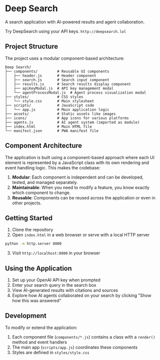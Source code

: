 # Deep Search

A search application with AI-powered results and agent collaboration.

Try DeepSearch using your API keys. `http://deepsearch.lol`

## Project Structure

The project uses a modular component-based architecture:

```
Deep Search/
├── components/         # Reusable UI components
│   ├── header.js       # Header component
│   ├── search.js       # Search input component
│   ├── results.js      # Search results display component
│   ├── apiKeyModal.js  # API key management modal
│   └── agentProcessModal.js  # Agent process visualization modal
├── styles/             # CSS styles
│   └── style.css       # Main stylesheet
├── scripts/            # JavaScript code
│   └── app.js          # Main application logic
├── assets/             # Static assets like images 
├── icons/              # App icons for various platforms
├── agents.js           # AI agent system (imported as module)
├── index.html          # Main HTML file
└── manifest.json       # PWA manifest file
```

## Component Architecture

The application is built using a component-based approach where each UI element is represented by a JavaScript class with its own rendering and event handling logic. This makes the codebase:

1. **Modular**: Each component is independent and can be developed, tested, and managed separately.
2. **Maintainable**: When you need to modify a feature, you know exactly which component to change.
3. **Reusable**: Components can be reused across the application or even in other projects.

## Getting Started

1. Clone the repository
2. Open `index.html` in a web browser or serve with a local HTTP server

```bash
python -m http.server 8000
```

3. Visit `http://localhost:8000` in your browser

## Using the Application

1. Set up your OpenAI API key when prompted
2. Enter your search query in the search box
3. View AI-generated results with citations and sources
4. Explore how AI agents collaborated on your search by clicking "Show how this was answered"

## Development

To modify or extend the application:

1. Each component file (`components/*.js`) contains a class with a `render()` method and event handlers
2. The main app (`scripts/app.js`) coordinates these components
3. Styles are defined in `styles/style.css` 
